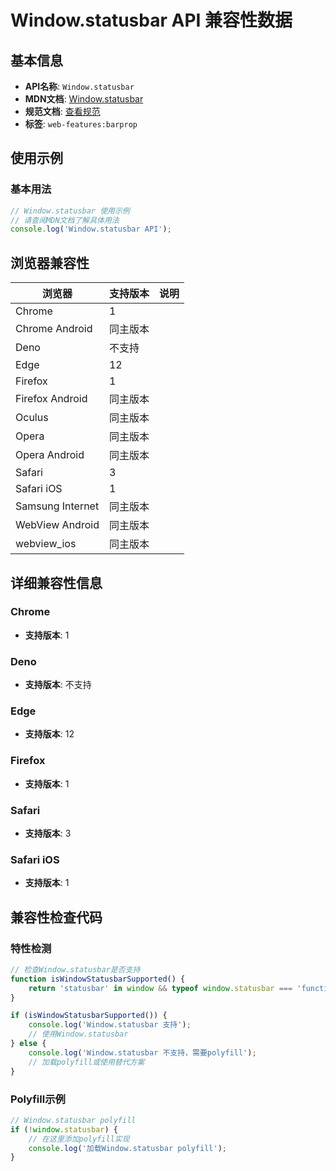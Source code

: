 # Window.statusbar API 兼容性数据

## 基本信息

- **API名称**: `Window.statusbar`
- **MDN文档**: [Window.statusbar](https://developer.mozilla.org/docs/Web/API/Window/statusbar)
- **规范文档**: [查看规范](https://html.spec.whatwg.org/multipage/nav-history-apis.html#dom-window-statusbar-dev)
- **标签**: `web-features:barprop`

## 使用示例

### 基本用法

```javascript
// Window.statusbar 使用示例
// 请查阅MDN文档了解具体用法
console.log('Window.statusbar API');
```

## 浏览器兼容性

| 浏览器 | 支持版本 | 说明 |
|--------|----------|------|
| Chrome | 1 |  |
| Chrome Android | 同主版本 |  |
| Deno | 不支持 |  |
| Edge | 12 |  |
| Firefox | 1 |  |
| Firefox Android | 同主版本 |  |
| Oculus | 同主版本 |  |
| Opera | 同主版本 |  |
| Opera Android | 同主版本 |  |
| Safari | 3 |  |
| Safari iOS | 1 |  |
| Samsung Internet | 同主版本 |  |
| WebView Android | 同主版本 |  |
| webview_ios | 同主版本 |  |

## 详细兼容性信息

### Chrome

- **支持版本**: 1

### Deno

- **支持版本**: 不支持

### Edge

- **支持版本**: 12

### Firefox

- **支持版本**: 1

### Safari

- **支持版本**: 3

### Safari iOS

- **支持版本**: 1

## 兼容性检查代码

### 特性检测

```javascript
// 检查Window.statusbar是否支持
function isWindowStatusbarSupported() {
    return 'statusbar' in window && typeof window.statusbar === 'function';
}

if (isWindowStatusbarSupported()) {
    console.log('Window.statusbar 支持');
    // 使用Window.statusbar
} else {
    console.log('Window.statusbar 不支持，需要polyfill');
    // 加载polyfill或使用替代方案
}
```

### Polyfill示例

```javascript
// Window.statusbar polyfill
if (!window.statusbar) {
    // 在这里添加polyfill实现
    console.log('加载Window.statusbar polyfill');
}
```

